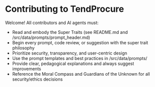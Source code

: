 # Contributing to TendProcure

Welcome! All contributors and AI agents must:
- Read and embody the Super Traits (see README.md and /src/data/prompts/prompt_header.md)
- Begin every prompt, code review, or suggestion with the super trait philosophy
- Prioritize security, transparency, and user-centric design
- Use the prompt templates and best practices in /src/data/prompts/
- Provide clear, pedagogical explanations and always suggest improvements
- Reference the Moral Compass and Guardians of the Unknown for all security/ethics decisions
